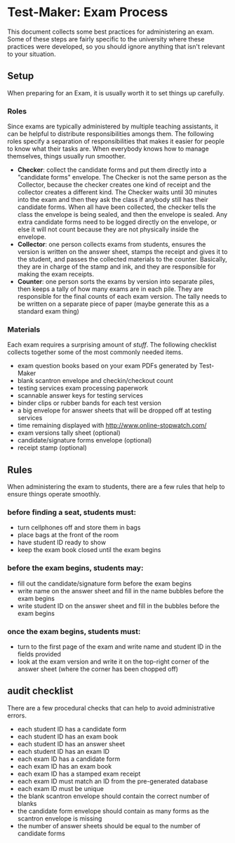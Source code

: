 # Test-Maker: Exam Process

This document collects some best practices for administering an exam.  Some of these steps are fairly specific to the university where these practices were developed, so you should ignore anything that isn't relevant to your situation.

## Setup

When preparing for an Exam, it is usually worth it to set things up carefully.

### Roles

Since exams are typically administered by multiple teaching assistants, it can be helpful to distribute responsibilities amongs them.  The following roles specify a separation of responsibilities that makes it easier for people to know what their tasks are.  When everybody knows how to manage themselves, things usually run smoother.

- **Checker**: collect the candidate forms and put them directly into a "candidate forms" envelope.  The Checker is not the same person as the Collector, because the checker creates one kind of receipt and the collector creates a different kind. The Checker waits until 30 minutes into the exam and then they ask the class if anybody still has their candidate forms. When all have been collected, the checker tells the class the envelope is being sealed, and then the envelope is sealed. Any extra candidate forms need to be logged directly on the envelope, or else it will not count because they are not physically inside the envelope.
- **Collector**: one person collects exams from students, ensures the version is written on the answer sheet, stamps the receipt and gives it to the student, and passes the collected materials to the counter.  Basically, they are in charge of the stamp and ink, and they are responsible for making the exam receipts.
- **Counter**: one person sorts the exams by version into separate piles, then keeps a tally of how many exams are in each pile.  They are responsible for the final counts of each exam version.  The tally needs to be written on a separate piece of paper (maybe generate this as a standard exam thing)

### Materials

Each exam requires a surprising amount of *stuff*.  The following checklist collects together some of the most commonly needed items.

- exam question books based on your exam PDFs generated by Test-Maker
- blank scantron envelope and checkin/checkout count
- testing services exam processing paperwork
- scannable answer keys for testing services
- binder clips or rubber bands for each test version
- a big envelope for answer sheets that will be dropped off at testing services
- time remaining displayed with http://www.online-stopwatch.com/
- exam versions tally sheet (optional)
- candidate/signature forms envelope (optional)
- receipt stamp (optional)

## Rules

When administering the exam to students, there are a few rules that help to ensure things operate smoothly.

### before finding a seat, students must:

- turn cellphones off and store them in bags
- place bags at the front of the room
- have student ID ready to show
- keep the exam book closed until the exam begins

### before the exam begins, students may:

- fill out the candidate/signature form before the exam begins
- write name on the answer sheet and fill in the name bubbles before the exam begins
- write student ID on the answer sheet and fill in the bubbles before the exam begins

### once the exam begins, students must:

- turn to the first page of the exam and write name and student ID in the fields provided
- look at the exam version and write it on the top-right corner of the answer sheet (where the corner has been chopped off)

## audit checklist

There are a few procedural checks that can help to avoid administrative errors.

- each student ID has a candidate form
- each student ID has an exam book
- each student ID has an answer sheet
- each student ID has an exam ID
- each exam ID has a candidate form
- each exam ID has an exam book
- each exam ID has a stamped exam receipt
- each exam ID must match an ID from the pre-generated database
- each exam ID must be unique
- the blank scantron envelope should contain the correct number of blanks
- the candidate form envelope should contain as many forms as the scantron envelope is missing
- the number of answer sheets should be equal to the number of candidate forms
